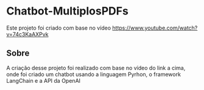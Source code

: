 # Chatbot-MultiplosPDFs
Este projeto foi criado com base no vídeo https://www.youtube.com/watch?v=74c3KaAXPvk
## Sobre
A criação desse projeto foi realizado com base no vídeo do link a cima, onde foi criado um chatbot usando a linguagem Pyrhon, o framework LangChain e a API da OpenAI 
